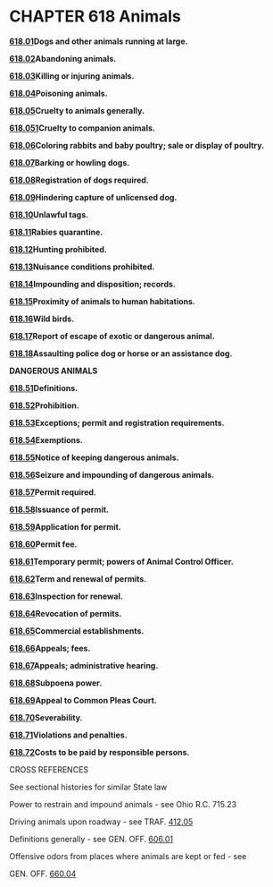 CHAPTER 618 Animals
===================

[**618.01**](2be0ed48.html)**Dogs and other animals running at large.**

[**618.02**](2becc87c.html)**Abandoning animals.**

[**618.03**](2bf22d1f.html)**Killing or injuring animals.**

[**618.04**](2bf929e4.html)**Poisoning animals.**

[**618.05**](2bfeb08f.html)**Cruelty to animals generally.**

[**618.051**](2c0bfcdc.html)**Cruelty to companion animals.**

[**618.06**](2c282795.html)**Coloring rabbits and baby poultry; sale or
display of poultry.**

[**618.07**](2c2e1fa3.html)**Barking or howling dogs.**

[**618.08**](2c33a1a5.html)**Registration of dogs required.**

[**618.09**](2c38b113.html)**Hindering capture of unlicensed dog.**

[**618.10**](2c3e1d1f.html)**Unlawful tags.**

[**618.11**](2c4462a9.html)**Rabies quarantine.**

[**618.12**](2c5021f7.html)**Hunting prohibited.**

[**618.13**](2c559f0f.html)**Nuisance conditions prohibited.**

[**618.14**](2c5a1974.html)**Impounding and disposition; records.**

[**618.15**](2c5f76f0.html)**Proximity of animals to human
habitations.**

[**618.16**](2c6424e2.html)**Wild birds.**

[**618.17**](2c69ce3d.html)**Report of escape of exotic or dangerous
animal.**

[**618.18**](2c73bc34.html)**Assaulting police dog or horse or an
assistance dog.**

**DANGEROUS ANIMALS**

[**618.51**](2cae7fea.html)**Definitions.**

[**618.52**](2cb6f8f7.html)**Prohibition.**

[**618.53**](2cbad659.html)**Exceptions; permit and registration
requirements.**

[**618.54**](2cc294b4.html)**Exemptions.**

[**618.55**](2cc602a9.html)**Notice of keeping dangerous animals.**

[**618.56**](2ccae03b.html)**Seizure and impounding of dangerous
animals.**

[**618.57**](2ccfa1b4.html)**Permit required.**

[**618.58**](2cd5a4fe.html)**Issuance of permit.**

[**618.59**](2cd98f7b.html)**Application for permit.**

[**618.60**](2ce831ba.html)**Permit fee.**

[**618.61**](2cec6122.html)**Temporary permit; powers of Animal Control
Officer.**

[**618.62**](2cf09b0e.html)**Term and renewal of permits.**

[**618.63**](2cf35781.html)**Inspection for renewal.**

[**618.64**](2cf60d24.html)**Revocation of permits.**

[**618.65**](2cf95b91.html)**Commercial establishments.**

[**618.66**](2cfe0245.html)**Appeals; fees.**

[**618.67**](2d0a0607.html)**Appeals; administrative hearing.**

[**618.68**](2d0d0bc2.html)**Subpoena power.**

[**618.69**](2d11d1fb.html)**Appeal to Common Pleas Court.**

[**618.70**](2d158ffc.html)**Severability.**

[**618.71**](2d19da1f.html)**Violations and penalties.**

[**618.72**](2d1c21a8.html)**Costs to be paid by responsible persons.**

CROSS REFERENCES

See sectional histories for similar State law

Power to restrain and impound animals - see Ohio R.C. 715.23

Driving animals upon roadway - see TRAF. [412.05](1cbef315.html)

Definitions generally - see GEN. OFF. [606.01](28f4ad3b.html)

Offensive odors from places where animals are kept or fed - see

GEN. OFF. [660.04](3591ce06.html)

